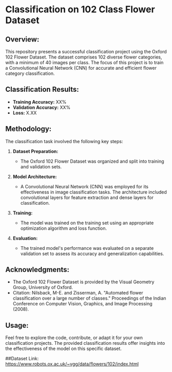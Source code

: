 # Classification on  102 Class Flower Dataset

## Overview:

This repository presents a successful classification project using the Oxford 102 Flower Dataset. The dataset comprises 102 diverse flower categories, with a minimum of 40 images per class. The focus of this project is to train a Convolutional Neural Network (CNN) for accurate and efficient flower category classification.

## Classification Results:

- **Training Accuracy:** XX%
- **Validation Accuracy:** XX%
- **Loss:** X.XX

## Methodology:

The classification task involved the following key steps:

1. **Dataset Preparation:**
   - The Oxford 102 Flower Dataset was organized and split into training and validation sets.

2. **Model Architecture:**
   - A Convolutional Neural Network (CNN) was employed for its effectiveness in image classification tasks. The architecture included convolutional layers for feature extraction and dense layers for classification.

3. **Training:**
   - The model was trained on the training set using an appropriate optimization algorithm and loss function.

4. **Evaluation:**
   - The trained model's performance was evaluated on a separate validation set to assess its accuracy and generalization capabilities.

## Acknowledgments:

- The Oxford 102 Flower Dataset is provided by the Visual Geometry Group, University of Oxford.
- Citation: Nilsback, M-E. and Zisserman, A. "Automated flower classification over a large number of classes." Proceedings of the Indian Conference on Computer Vision, Graphics, and Image Processing (2008).

## Usage:

Feel free to explore the code, contribute, or adapt it for your own classification projects. The provided classification results offer insights into the effectiveness of the model on this specific dataset.

##Dataset Link: https://www.robots.ox.ac.uk/~vgg/data/flowers/102/index.html
